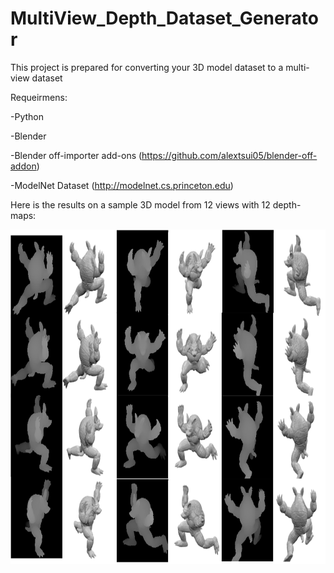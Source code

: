 # MultiView_Depth_Dataset_Generator
This project is prepared for converting your 3D model dataset to a multi-view dataset

Requeirmens:

-Python

-Blender

-Blender off-importer add-ons (https://github.com/alextsui05/blender-off-addon)

-ModelNet Dataset (http://modelnet.cs.princeton.edu)

Here is the results on a sample 3D model from 12 views with 12 depth-maps:

<img src="multiview.png" alt="multiview" class="inline" height="535" width="811"/>
